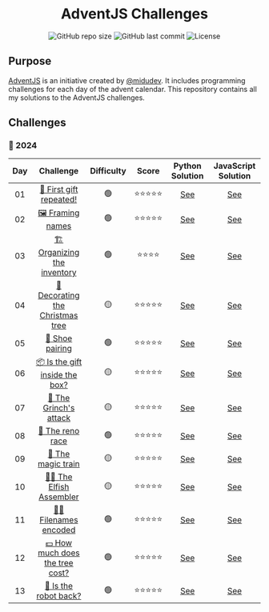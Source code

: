 <div align="center">
<h1>AdventJS Challenges</h1>

![GitHub repo size](https://img.shields.io/github/repo-size/bryanttv/adventjs-challenges?style=popout&logo=github&label=repo%20size)
![GitHub last commit](https://img.shields.io/github/last-commit/bryanttv/adventjs-challenges?style=popout&logo=git&label=last%20commit)
![License](https://img.shields.io/github/license/bryanttv/adventjs-challenges?style=popout&logo=github&label=license)

</div>

## Purpose

[AdventJS](https://adventjs.dev/) is an initiative created by [@midudev](https://github.com/midudev).
It includes programming challenges for each day of the advent calendar. This
repository contains all my solutions to the AdventJS challenges.

## Challenges

### 🎯 2024

|  Day  |                                 Challenge                                 | Difficulty | Score |                     Python Solution                      |                    JavaScript Solution                    |
| :---: | :-----------------------------------------------------------------------: | :--------: | :---: | :------------------------------------------------------: | :-------------------------------------------------------: |
|  01   |     [🎁 First gift repeated!](https://adventjs.dev/challenges/2024/1)      |     🟢      | ⭐⭐⭐⭐⭐ |      [See](./2024/python/01_first_gift_repeated.py)      |     [See](./2024/javascript/01-firstGiftRepeated.js)      |
|  02   |         [🖼️ Framing names](https://adventjs.dev/challenges/2024/2)         |     🟢      | ⭐⭐⭐⭐⭐ |         [See](./2024/python/02_framing_names.py)         |        [See](./2024/javascript/02-framingNames.js)        |
|  03   |   [🏗️ Organizing the inventory](https://adventjs.dev/challenges/2024/3)    |     🟢      | ⭐⭐⭐⭐  |   [See](./2024/python/03_organizing_the_inventory.py)    |   [See](./2024/javascript/03-organizingTheInventory.js)   |
|  04   | [🎄 Decorating the Christmas tree](https://adventjs.dev/challenges/2024/4) |     🟡      | ⭐⭐⭐⭐⭐ | [See](./2024/python/04_decorating_the_christmas_tree.py) | [See](./2024/javascript/04-decoratingTheChristmasTree.js) |
|  05   |         [👢 Shoe pairing](https://adventjs.dev/challenges/2024/5)          |     🟢      | ⭐⭐⭐⭐⭐ |         [See](./2024/python/05_shoe_pairing.py)          |        [See](./2024/javascript/05-shoePairing.js)         |
|  06   |  [📦 Is the gift inside the box?](https://adventjs.dev/challenges/2024/6)  |     🟡      | ⭐⭐⭐⭐⭐ |  [See](./2024/python/06_is_the_gift_inside_the_box.py)   |   [See](./2024/javascript/06-isTheGiftInsideTheBox.js)    |
|  07   |      [👹 The Grinch's attack](https://adventjs.dev/challenges/2024/7)      |     🟡      | ⭐⭐⭐⭐⭐ |      [See](./2024/python/07_the_grinchs_attack.py)       |      [See](./2024/javascript/07-theGrinchsAttack.js)      |
|  08   |         [🦌 The reno race](https://adventjs.dev/challenges/2024/8)         |     🟢      | ⭐⭐⭐⭐⭐ |         [See](./2024/python/08_the_reno_race.py)         |        [See](./2024/javascript/08-theRenoRace.js)         |
|  09   |        [🚂 The magic train](https://adventjs.dev/challenges/2024/9)        |     🟡      | ⭐⭐⭐⭐⭐ |        [See](./2024/python/09_the_magic_train.py)        |       [See](./2024/javascript/09-theMagicTrain.js)        |
|  10   |     [👩‍💻 The Elfish Assembler](https://adventjs.dev/challenges/2024/10)     |     🟡      | ⭐⭐⭐⭐⭐ |     [See](./2024/python/10_the_elfish_assembler.py)      |     [See](./2024/javascript/10-theElfishAssembler.js)     |
|  11   |      [🏴‍☠️ Filenames encoded](https://adventjs.dev/challenges/2024/11)      |     🟢      | ⭐⭐⭐⭐⭐ |       [See](./2024/python/11_filenames_encoded.py)       |      [See](./2024/javascript/11-filenamesEncoded.js)      |
|  12   | [💵 How much does the tree cost?](https://adventjs.dev/challenges/2024/12) |     🟢      | ⭐⭐⭐⭐⭐ |  [See](./2024/python/12_how_much_does_the_tree_cost.py)  |   [See](./2024/javascript/12-howMuchDoesTheTreeCost.js)   |
|  13   |      [🤖 Is the robot back?](https://adventjs.dev/challenges/2024/13)      |     🟢      | ⭐⭐⭐⭐⭐ |       [See](./2024/python/13_is_the_robot_back.py)       |       [See](./2024/javascript/13-isTheRobotBack.js)       |
